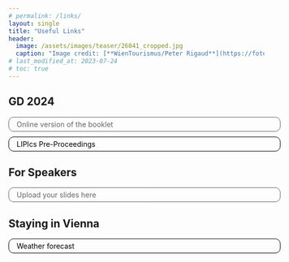 ```yaml
---
# permalink: /links/
layout: single
title: "Useful Links"
header:
  image: /assets/images/teaser/26041_cropped.jpg
  caption: "Image credit: [**WienTourismus/Peter Rigaud**](https://foto.wien.info/Bild/Alle/44985)"
# last_modified_at: 2023-07-24
# toc: true
---
```


<style type="text/css">
  .link {
      display: block;
      width: 100%;
      text-decoration: none;
      border: 1px solid black;
      border-radius: 10px;
      margin-bottom: 10px;
      color: black !important;
      padding: 5px 15px;
      cursor: pointer;
    }
    .link {
      
    }
    .link:hover {
      background-color: #dadada;
      color: black;
      text-decoration: none !important;
    }

    .link.disabled {
      pointer-events: none;
      opacity: 0.6;
    }
    
</style>

## GD 2024
<a href="#" target="_blank" class="link disabled">Online version of the booklet</a>
<a href="https://submission.dagstuhl.de/collections/GD-2024/preliminary-proceedings" target="_blank" class="link">LIPIcs Pre-Proceedings</a>

## For Speakers
<a href="#" target="_blank" class="link disabled" >Upload your slides here</a>

## Staying in Vienna
<a href="https://weather.com/weather/today/l/243ca5c89c465ae544650e5ca367708ff3254e618d74f7e62fae8f7f3005bb93" target="_blank" class="link">Weather forecast</a>